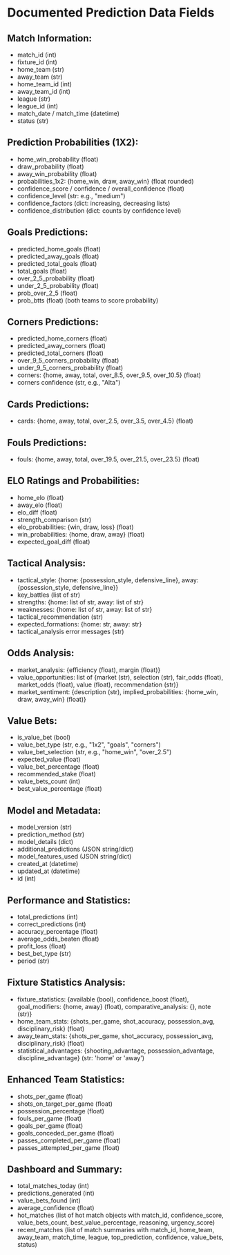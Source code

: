 # Documented Prediction Data Fields

## Match Information:
- match_id (int)
- fixture_id (int)
- home_team (str)
- away_team (str)
- home_team_id (int)
- away_team_id (int)
- league (str)
- league_id (int)
- match_date / match_time (datetime)
- status (str)

## Prediction Probabilities (1X2):
- home_win_probability (float)
- draw_probability (float)
- away_win_probability (float)
- probabilities_1x2: {home_win, draw, away_win} (float rounded)
- confidence_score / confidence / overall_confidence (float)
- confidence_level (str: e.g., "medium")
- confidence_factors (dict: increasing, decreasing lists)
- confidence_distribution (dict: counts by confidence level)

## Goals Predictions:
- predicted_home_goals (float)
- predicted_away_goals (float)
- predicted_total_goals (float)
- total_goals (float)
- over_2_5_probability (float)
- under_2_5_probability (float)
- prob_over_2_5 (float)
- prob_btts (float) (both teams to score probability)

## Corners Predictions:
- predicted_home_corners (float)
- predicted_away_corners (float)
- predicted_total_corners (float)
- over_9_5_corners_probability (float)
- under_9_5_corners_probability (float)
- corners: {home, away, total, over_8.5, over_9.5, over_10.5} (float)
- corners confidence (str, e.g., "Alta")

## Cards Predictions:
- cards: {home, away, total, over_2.5, over_3.5, over_4.5} (float)

## Fouls Predictions:
- fouls: {home, away, total, over_19.5, over_21.5, over_23.5} (float)

## ELO Ratings and Probabilities:
- home_elo (float)
- away_elo (float)
- elo_diff (float)
- strength_comparison (str)
- elo_probabilities: {win, draw, loss} (float)
- win_probabilities: {home, draw, away} (float)
- expected_goal_diff (float)

## Tactical Analysis:
- tactical_style: {home: {possession_style, defensive_line}, away: {possession_style, defensive_line}}
- key_battles (list of str)
- strengths: {home: list of str, away: list of str}
- weaknesses: {home: list of str, away: list of str}
- tactical_recommendation (str)
- expected_formations: {home: str, away: str}
- tactical_analysis error messages (str)

## Odds Analysis:
- market_analysis: {efficiency (float), margin (float)}
- value_opportunities: list of {market (str), selection (str), fair_odds (float), market_odds (float), value (float), recommendation (str)}
- market_sentiment: {description (str), implied_probabilities: {home_win, draw, away_win} (float)}

## Value Bets:
- is_value_bet (bool)
- value_bet_type (str, e.g., "1x2", "goals", "corners")
- value_bet_selection (str, e.g., "home_win", "over_2.5")
- expected_value (float)
- value_bet_percentage (float)
- recommended_stake (float)
- value_bets_count (int)
- best_value_percentage (float)

## Model and Metadata:
- model_version (str)
- prediction_method (str)
- model_details (dict)
- additional_predictions (JSON string/dict)
- model_features_used (JSON string/dict)
- created_at (datetime)
- updated_at (datetime)
- id (int)

## Performance and Statistics:
- total_predictions (int)
- correct_predictions (int)
- accuracy_percentage (float)
- average_odds_beaten (float)
- profit_loss (float)
- best_bet_type (str)
- period (str)

## Fixture Statistics Analysis:
- fixture_statistics: {available (bool), confidence_boost (float), goal_modifiers: {home, away} (float), comparative_analysis: {}, note (str)}
- home_team_stats: {shots_per_game, shot_accuracy, possession_avg, disciplinary_risk} (float)
- away_team_stats: {shots_per_game, shot_accuracy, possession_avg, disciplinary_risk} (float)
- statistical_advantages: {shooting_advantage, possession_advantage, discipline_advantage} (str: 'home' or 'away')

## Enhanced Team Statistics:
- shots_per_game (float)
- shots_on_target_per_game (float)
- possession_percentage (float)
- fouls_per_game (float)
- goals_per_game (float)
- goals_conceded_per_game (float)
- passes_completed_per_game (float)
- passes_attempted_per_game (float)

## Dashboard and Summary:
- total_matches_today (int)
- predictions_generated (int)
- value_bets_found (int)
- average_confidence (float)
- hot_matches (list of hot match objects with match_id, confidence_score, value_bets_count, best_value_percentage, reasoning, urgency_score)
- recent_matches (list of match summaries with match_id, home_team, away_team, match_time, league, top_prediction, confidence, value_bets, status)
